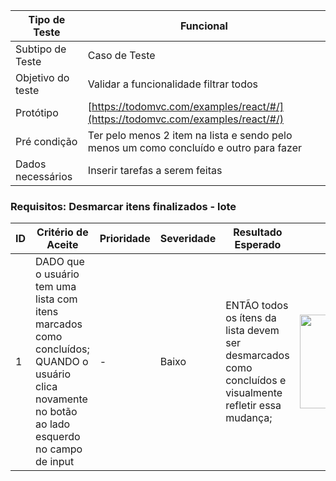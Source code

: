 | Tipo de Teste | Funcional |
|---------------|-----------|
| Subtipo de Teste | Caso de Teste |
| Objetivo do teste | Validar a funcionalidade filtrar todos |
| Protótipo | [https://todomvc.com/examples/react/#/](https://todomvc.com/examples/react/#/) |
| Pré condição | Ter pelo menos 2 item na lista e sendo pelo menos um como concluído e outro para fazer |
| Dados necessários | Inserir tarefas a serem feitas |

### Requisitos: Desmarcar itens finalizados - lote

| ID | Critério de Aceite | Prioridade | Severidade | Resultado Esperado | Resultado Obtido | Defeitos | Status |
|----|---------------------|------------|------------|--------------------|------------------|----------|--------|
| 1  | DADO que o usuário tem uma lista com itens marcados como concluídos;<br>QUANDO o usuário clica novamente no botão ao lado esquerdo no campo de input | - | Baixo | ENTÃO todos os  ítens da lista  devem ser desmarcados como concluídos  e visualmente refletir essa mudança; | <img src="https://github.com/laismedrado/todomvc/assets/31759644/6e4f2a05-2ec4-4eac-bf9e-bcdc3e117ced" width="350" height="150"  /> | - | 😀 |



